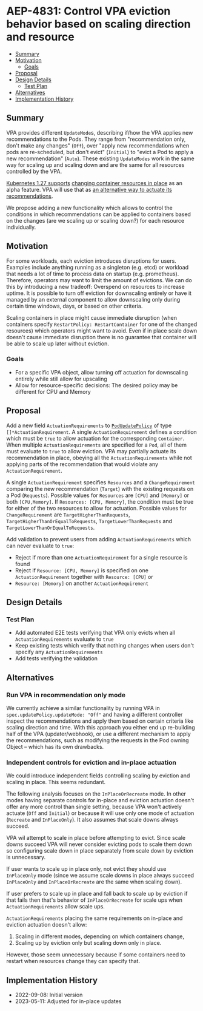 # AEP-4831: Control VPA eviction behavior based on scaling direction and resource

<!-- toc -->
- [Summary](#summary)
- [Motivation](#motivation)
   - [Goals](#goals)
- [Proposal](#proposal)
- [Design Details](#design-details)
   - [Test Plan](#test-plan)
- [Alternatives](#alternatives)
- [Implementation History](#implementation-history)

<!-- /toc -->

## Summary
VPA provides different `UpdateMode`s, describing if/how the VPA applies new recommendations to the Pods. They range from
"recommendation only, don't make any changes" (`Off`), over "apply new recommendations when pods are re-scheduled, but
don't evict" (`Initial`) to "evict a Pod to apply a new recommendation" (`Auto`). These existing `UpdateModes` work in
the same way for scaling up and scaling down and are the same for all resources controlled by the VPA.

[Kubernetes 1.27 supports](https://github.com/kubernetes/kubernetes/blob/master/CHANGELOG/CHANGELOG-1.27.md#api-change-3)
[changing container resources in place](https://github.com/kubernetes/enhancements/issues/1287) as an alpha feature.
VPA will use that as
[an alternative way to actuate its recommendations](https://github.com/kubernetes/autoscaler/issues/4016).

We propose adding a new functionality which allows to control the conditions in which recommendations can be applied to
containers based on the changes (are we scaling up or scaling down?) for each resource individually.

## Motivation
For some workloads, each eviction introduces disruptions for users. Examples include anything running as a singleton 
(e.g. etcd) or workload that needs a lot of time to process data on startup (e.g. prometheus). Therefore, operators may
want to limit the amount of evictions. We can do this by introducing a new tradeoff: Overspend on resources to increase 
uptime. It is possible to turn off eviction for downscaling entirely or have it managed by an external component to 
allow downscaling only during certain time windows, days, or based on other criteria.

Scaling containers in place might cause immediate disruption (when containers specify `RestartPolicy: RestartContainer`
for one of the changed resources) which operators might want to avoid. Even if in place scale down doesn't cause
immediate disruption there is no guarantee that container will be able to scale up later without eviction. 

### Goals
* For a specific VPA object, allow turning off actuation for downscaling entirely while still allow for upscaling
* Allow for resource-specific decisions: The desired policy may be different for CPU and Memory

## Proposal
Add a new field `ActuationRequirements` to
[`PodUpdatePolicy`](https://github.com/kubernetes/autoscaler/blob/2f4385b72e304216cf745893747da45ef314898f/vertical-pod-autoscaler/pkg/apis/autoscaling.k8s.io/v1/types.go#L109)
of type `[]*ActuationRequirement`. A single `ActuationRequirement` defines a condition which must be `true` to allow
actuation for the corresponding `Container`. When multiple `ActuationRequirements` are specified for a `Pod`, all of
them must evaluate to `true` to allow eviction. VPA may partially actuate its recommendation in place, obeying all the
`ActuationRequirements` while not applying parts of the recommendation that would violate any `ActuationRequirement`.

A single `ActuationRequirement` specifies `Resources` and a `ChangeRequirement` comparing the new recommendation
(`Target`) with the existing requests on a Pod (`Requests`). Possible values for `Resources` are `[CPU]` and `[Memory]`
or both `[CPU,Memory]`. If `Resources: [CPU, Memory]`, the condition must be true for either of the two resources to
allow for actuation. Possible values for `ChangeRequirement` are `TargetHigherThanRequests`,
`TargetHigherThanOrEqualToRequests`, `TargetLowerThanRequests` and `TargetLowerThanOrEqualToRequests`.

Add validation to prevent users from adding `ActuationRequirements` which can never evaluate to `true`:
* Reject if more than one `ActuationRequirement` for a single resource is found
* Reject if `Resource: [CPU, Memory]` is specified on one `ActuationRequirement` together with `Resource: [CPU]` or
* `Resource: [Memory]` on another `ActuationRequirement`

## Design Details
### Test Plan
* Add automated E2E tests verifying that VPA only evicts when all `ActuationRequirements` evaluate to `true`
* Keep existing tests which verify that nothing changes when users don't specify any `ActuationRequirements`
* Add tests verifying the validation

## Alternatives
### Run VPA in recommendation only mode
We currently achieve a similar functionality by running VPA in `spec.updatePolicy.updateMode: "Off"` and having a 
different controller inspect the recommendations and apply them based on certain criteria like scaling direction and 
time.
With this approach you either end up re-building half of the VPA (updater/webhook), or use a different mechanism to
apply the recommendations, such as modifying the requests in the Pod owning Object – which has its own drawbacks.

### Independent controls for eviction and in-place actuation
We could introduce independent fields controlling scaling by eviction and scaling in place. This seems redundant.

The following analysis focuses on the `InPlaceOrRecreate` mode. In other modes having separate controls for in-place and
eviction actuation doesn't offer any more control than single setting, because VPA won't actively actuate (`Off` and
`Initial`) or because it will use only one mode of actuation (`Recreate` and `InPlaceOnly`). It also assumes that scale
downs always succeed.

VPA wil attempt to scale in place before attempting to evict. Since scale downs succeed VPA will never consider evicting
pods to scale them down so configuring scale down in place separately from scale down by eviction is unnecessary.

If user wants to scale up in place only, not evict they should use `InPlaceOnly` mode (since we assume scale downs in
place always succeed `InPlaceOnly` and `InPlaceOrRecreate` are the same when scaling down).

If user prefers to scale up in place and fall back to scale up by eviction if that fails then that's behavior of
`InPlaceOrRecreate` for scale ups when `ActuationRequirements` allow scale ups.

`ActuationRequirements` placing the same requirements on in-place and eviction actuation doesn't allow:

1. Scaling in different modes, depending on which containers change,
2. Scaling up by eviction only but scaling down only in place.

However, those seem unnecessary because if some containers need to restart when resources change they can specify that.

## Implementation History

* 2022-09-08: Initial version
* 2023-05-11: Adjusted for in-place updates


